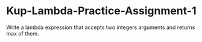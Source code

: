# Kup-Lambda-Practice-Assignment-1

Write a lambda expression that accepts two integers arguments and returns max of them.
